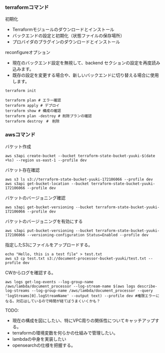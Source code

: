 ### terraformコマンド

初期化
- Terraformモジュールのダウンロードとインストール
- バックエンドの設定と初期化（状態ファイルの保存場所）
- プロバイダのプラグインのダウンロードとインストール

reconfigureオプション
- 現在のバックエンド設定を無視して、backend セクションの設定を再度読み込みます。
- 既存の設定を変更する場合や、新しいバックエンドに切り替える場合に使用します。

```
terraform init
```

```
terraform plan # エラー確認
terraform apply # デプロイ
terraform show # 構成の確認
terraform plan -destroy # 削除プランの確認
terraform destroy　#　削除
```


### awsコマンド

バケット作成
```
aws s3api create-bucket --bucket terraform-state-bucket-yuuki-$(date +%s) --region us-east-1 --profile dev
```
バケット存在確認
```
aws s3 ls s3://terraform-state-bucket-yuuki-172106066 --profile dev
aws s3api get-bucket-location --bucket terraform-state-bucket-yuuki-172106066 --profile dev
```
バケットのバージョニング確認
```
aws s3api get-bucket-versioning --bucket terraform-state-bucket-yuuki-172106066 --profile dev
```
バケットのバージョニングを有効にする
```
aws s3api put-bucket-versioning --bucket terraform-state-bucket-yuuki-172106066 --versioning-configuration Status=Enabled --profile dev
```

指定したS3にファイルをアップロードする。
```
echo "Hello, this is a test file" > test.txt
aws s3 cp test.txt s3://document-processor-bucket-yuuki/test.txt --profile dev
```

CWからログを確認する。
```
aws logs get-log-events --log-group-name /aws/lambda/document_processor --log-stream-name $(aws logs describe-log-streams --log-group-name /aws/lambda/document_processor --query 'logStreams[0].logStreamName' --output text) --profile dev #権限エラーになる。対応はしているので時間が経てばうまくいくかも？
```


TODO: 
- 現在の構成を図にしたい、特にVPC周りの関係性についてキャッチアップする。
- terraformの環境変数を何らかの仕組みで管理したい。
- lambdaの中身を実装したい
- opensearchの仕様を把握する。
